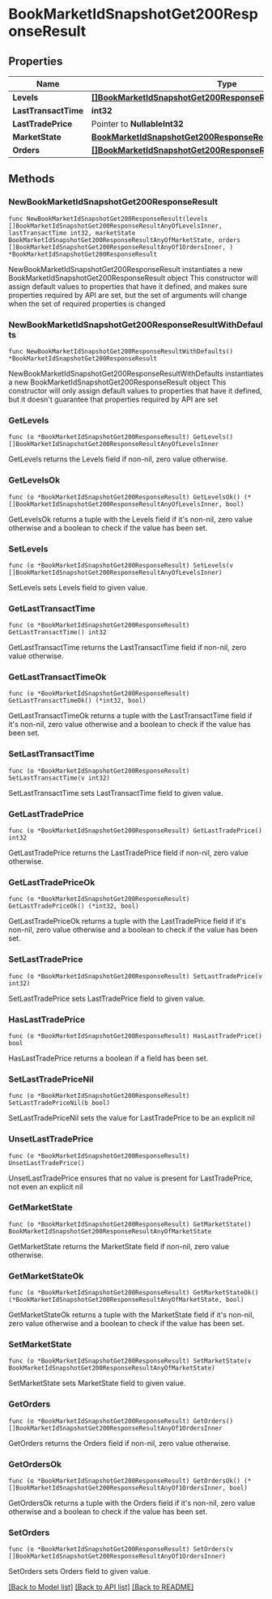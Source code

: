 # BookMarketIdSnapshotGet200ResponseResult

## Properties

Name | Type | Description | Notes
------------ | ------------- | ------------- | -------------
**Levels** | [**[]BookMarketIdSnapshotGet200ResponseResultAnyOfLevelsInner**](BookMarketIdSnapshotGet200ResponseResultAnyOfLevelsInner.md) |  | 
**LastTransactTime** | **int32** |  | 
**LastTradePrice** | Pointer to **NullableInt32** |  | [optional] 
**MarketState** | [**BookMarketIdSnapshotGet200ResponseResultAnyOfMarketState**](BookMarketIdSnapshotGet200ResponseResultAnyOfMarketState.md) |  | 
**Orders** | [**[]BookMarketIdSnapshotGet200ResponseResultAnyOf1OrdersInner**](BookMarketIdSnapshotGet200ResponseResultAnyOf1OrdersInner.md) |  | 

## Methods

### NewBookMarketIdSnapshotGet200ResponseResult

`func NewBookMarketIdSnapshotGet200ResponseResult(levels []BookMarketIdSnapshotGet200ResponseResultAnyOfLevelsInner, lastTransactTime int32, marketState BookMarketIdSnapshotGet200ResponseResultAnyOfMarketState, orders []BookMarketIdSnapshotGet200ResponseResultAnyOf1OrdersInner, ) *BookMarketIdSnapshotGet200ResponseResult`

NewBookMarketIdSnapshotGet200ResponseResult instantiates a new BookMarketIdSnapshotGet200ResponseResult object
This constructor will assign default values to properties that have it defined,
and makes sure properties required by API are set, but the set of arguments
will change when the set of required properties is changed

### NewBookMarketIdSnapshotGet200ResponseResultWithDefaults

`func NewBookMarketIdSnapshotGet200ResponseResultWithDefaults() *BookMarketIdSnapshotGet200ResponseResult`

NewBookMarketIdSnapshotGet200ResponseResultWithDefaults instantiates a new BookMarketIdSnapshotGet200ResponseResult object
This constructor will only assign default values to properties that have it defined,
but it doesn't guarantee that properties required by API are set

### GetLevels

`func (o *BookMarketIdSnapshotGet200ResponseResult) GetLevels() []BookMarketIdSnapshotGet200ResponseResultAnyOfLevelsInner`

GetLevels returns the Levels field if non-nil, zero value otherwise.

### GetLevelsOk

`func (o *BookMarketIdSnapshotGet200ResponseResult) GetLevelsOk() (*[]BookMarketIdSnapshotGet200ResponseResultAnyOfLevelsInner, bool)`

GetLevelsOk returns a tuple with the Levels field if it's non-nil, zero value otherwise
and a boolean to check if the value has been set.

### SetLevels

`func (o *BookMarketIdSnapshotGet200ResponseResult) SetLevels(v []BookMarketIdSnapshotGet200ResponseResultAnyOfLevelsInner)`

SetLevels sets Levels field to given value.


### GetLastTransactTime

`func (o *BookMarketIdSnapshotGet200ResponseResult) GetLastTransactTime() int32`

GetLastTransactTime returns the LastTransactTime field if non-nil, zero value otherwise.

### GetLastTransactTimeOk

`func (o *BookMarketIdSnapshotGet200ResponseResult) GetLastTransactTimeOk() (*int32, bool)`

GetLastTransactTimeOk returns a tuple with the LastTransactTime field if it's non-nil, zero value otherwise
and a boolean to check if the value has been set.

### SetLastTransactTime

`func (o *BookMarketIdSnapshotGet200ResponseResult) SetLastTransactTime(v int32)`

SetLastTransactTime sets LastTransactTime field to given value.


### GetLastTradePrice

`func (o *BookMarketIdSnapshotGet200ResponseResult) GetLastTradePrice() int32`

GetLastTradePrice returns the LastTradePrice field if non-nil, zero value otherwise.

### GetLastTradePriceOk

`func (o *BookMarketIdSnapshotGet200ResponseResult) GetLastTradePriceOk() (*int32, bool)`

GetLastTradePriceOk returns a tuple with the LastTradePrice field if it's non-nil, zero value otherwise
and a boolean to check if the value has been set.

### SetLastTradePrice

`func (o *BookMarketIdSnapshotGet200ResponseResult) SetLastTradePrice(v int32)`

SetLastTradePrice sets LastTradePrice field to given value.

### HasLastTradePrice

`func (o *BookMarketIdSnapshotGet200ResponseResult) HasLastTradePrice() bool`

HasLastTradePrice returns a boolean if a field has been set.

### SetLastTradePriceNil

`func (o *BookMarketIdSnapshotGet200ResponseResult) SetLastTradePriceNil(b bool)`

 SetLastTradePriceNil sets the value for LastTradePrice to be an explicit nil

### UnsetLastTradePrice
`func (o *BookMarketIdSnapshotGet200ResponseResult) UnsetLastTradePrice()`

UnsetLastTradePrice ensures that no value is present for LastTradePrice, not even an explicit nil
### GetMarketState

`func (o *BookMarketIdSnapshotGet200ResponseResult) GetMarketState() BookMarketIdSnapshotGet200ResponseResultAnyOfMarketState`

GetMarketState returns the MarketState field if non-nil, zero value otherwise.

### GetMarketStateOk

`func (o *BookMarketIdSnapshotGet200ResponseResult) GetMarketStateOk() (*BookMarketIdSnapshotGet200ResponseResultAnyOfMarketState, bool)`

GetMarketStateOk returns a tuple with the MarketState field if it's non-nil, zero value otherwise
and a boolean to check if the value has been set.

### SetMarketState

`func (o *BookMarketIdSnapshotGet200ResponseResult) SetMarketState(v BookMarketIdSnapshotGet200ResponseResultAnyOfMarketState)`

SetMarketState sets MarketState field to given value.


### GetOrders

`func (o *BookMarketIdSnapshotGet200ResponseResult) GetOrders() []BookMarketIdSnapshotGet200ResponseResultAnyOf1OrdersInner`

GetOrders returns the Orders field if non-nil, zero value otherwise.

### GetOrdersOk

`func (o *BookMarketIdSnapshotGet200ResponseResult) GetOrdersOk() (*[]BookMarketIdSnapshotGet200ResponseResultAnyOf1OrdersInner, bool)`

GetOrdersOk returns a tuple with the Orders field if it's non-nil, zero value otherwise
and a boolean to check if the value has been set.

### SetOrders

`func (o *BookMarketIdSnapshotGet200ResponseResult) SetOrders(v []BookMarketIdSnapshotGet200ResponseResultAnyOf1OrdersInner)`

SetOrders sets Orders field to given value.



[[Back to Model list]](../README.md#documentation-for-models) [[Back to API list]](../README.md#documentation-for-api-endpoints) [[Back to README]](../README.md)


